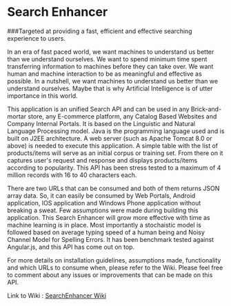 # Search Enhancer
###Targeted at providing a fast, efficient and effective searching experience to users.

In an era of fast paced world, we want machines to understand us better than we understand ourselves. We want to spend minimum time spent transferring information to machines before they can take over. We want human and machine interaction to be as meaningful and effective as possible. In a nutshell, we want machines to understand us better than we understand ourselves. Maybe that is why Artificial Intelligence is of utter importance in this world.

This application is an unified Search API and can be used in any Brick-and-mortar store, any E-commerce platform, any Catalog Based Websites and Company Internal Portals. It is based on the Linguistic and Natural Language Processing model.  Java is the programming language used and is built on J2EE architecture. A web server (such as Apache Tomcat 8.0 or above) is needed to execute this application. A simple table with the list of products/items will serve as an initial corpus or training set. From there on it captures user's request and response and displays products/items according to popularity. This API has been stress tested to a maximum of 4 million records with 16 to 40 characters each.

There are two URLs that can be consumed and both of them returns JSON array data. So, it can easily be consumed by Web Portals, Android application, IOS application and Windows Phone application without breaking a sweat. Few assumptions were made during building this application. This Search Enhancer will grow more effective with time as machine learning is in place. Most importantly a stochaistic model is followed based on average typing speed of a human being and Noisy Channel Model for Spelling Errors. It has been benchmark tested against Angular.js, and this API has come out on top.

For more details on installation guidelines, assumptions made, functionality and which URLs to consume when, please refer to the Wiki. Please feel free to comment about any issues or improvements that can be made on this API.


Link to Wiki : [SearchEnhancer Wiki](https://github.com/PRIBAN91/SearchEnhancer/wiki)
